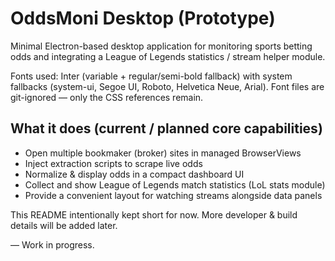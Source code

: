 # OddsMoni Desktop (Prototype)

Minimal Electron-based desktop application for monitoring sports betting odds and integrating a League of Legends statistics / stream helper module.

Fonts used: Inter (variable + regular/semi-bold fallback) with system fallbacks (system-ui, Segoe UI, Roboto, Helvetica Neue, Arial). Font files are git-ignored — only the CSS references remain.

## What it does (current / planned core capabilities)
- Open multiple bookmaker (broker) sites in managed BrowserViews
- Inject extraction scripts to scrape live odds
- Normalize & display odds in a compact dashboard UI
- Collect and show League of Legends match statistics (LoL stats module)
- Provide a convenient layout for watching streams alongside data panels


This README intentionally kept short for now. More developer & build details will be added later.

—
Work in progress.
